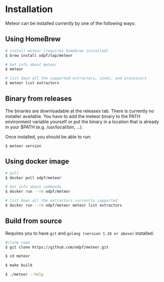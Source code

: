 # Installation

Meteor can be installed currently by one of the following ways:

## Using HomeBrew

```sh
# install meteor (requires homebrew installed)
$ brew install odpf/tap/meteor

# Get info about meteor
$ meteor

# list down all the supported extractors, sinks, and processors
$ meteor list extractors
```

## Binary from releases

The binaries are downloadable at the releases tab.
There is currently no installer available.
You have to add the meteor binary to the PATH environment variable yourself or put the binary in a location that is already in your $PATH (e.g. /usr/local/bin, ...).

Once installed, you should be able to run:

```$ meteor version```

## Using docker image

```bash
# pull
$ docker pull odpf/meteor

# Get info about commands
$ docker run --rm odpf/meteor

# list down all the extractors currently supported
$ docker run --rm odpf/meteor meteor list extractors
```

## Build from source

Requires you to have `git` and `golang (version 1.16 or above)` installed.

```bash
#clone repo
$ git clone https://github.com/odpf/meteor.git

$ cd meteor

$ make build

$ ./meteor --help
```
